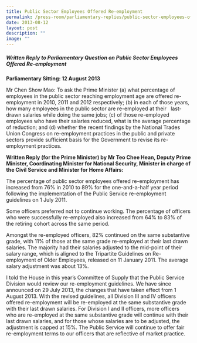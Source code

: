 ```yaml
---
title: Public Sector Employees Offered Re‑employment
permalink: /press-room/parliamentary-replies/public-sector-employees-offered-re-employment/
date: 2013-08-12
layout: post
description: ""
image: ""
---
```

##### Written Reply to Parliamentary Question on Public Sector Employees Offered Re-employment

**Parliamentary Sitting: 12 August 2013**

Mr Chen Show Mao: To ask the Prime Minister (a) what percentage of employees in the public sector reaching employment age are offered re-employment in 2010, 2011 and 2012 respectively; (b) in each of those years, how many employees in the public sector are re-employed at their   last-drawn salaries while doing the same jobs; (c) of those re-employed employees who have their salaries reduced, what is the average percentage of reduction; and (d) whether the recent findings by the National Trades Union Congress on re-employment practices in the public and private sectors provide sufficient basis for the Government to revise its re-employment practices.

**Written Reply (for the Prime Minister) by Mr Teo Chee Hean, Deputy Prime Minister, Coordinating Minister for National Security, Minister in charge of the Civil Service and Minister for Home Affairs:**

The percentage of public sector employees offered re-employment has increased from 76% in 2010 to 89% for the one-and-a-half year period following the implementation of the Public Service re-employment guidelines on 1 July 2011.  
  
Some officers preferred not to continue working. The percentage of officers who were successfully re-employed also increased from 64% to 83% of the retiring cohort across the same period.  
  
Amongst the re-employed officers, 82% continued on the same substantive grade, with 11% of those at the same grade re-employed at their last drawn salaries. The majority had their salaries adjusted to the mid-point of their salary range, which is aligned to the Tripartite Guidelines on Re-employment of Older Employees, released on 11 January 2011. The average salary adjustment was about 13%.  
  
I told the House in this year’s Committee of Supply that the Public Service Division would review our re-employment guidelines. We have since announced on 29 July 2013, the changes that have taken effect from 1 August 2013. With the revised guidelines, all Division III and IV officers offered re-employment will be re-employed at the same substantive grade with their last drawn salaries. For Division I and II officers, more officers who are re-employed at the same substantive grade will continue with their last drawn salaries, and for those whose salaries are to be adjusted, the adjustment is capped at 15%. The Public Service will continue to offer fair re-employment terms to our officers that are reflective of market practice.